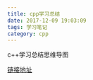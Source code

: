 ```yaml
---
title: cpp学习总结
date: 2017-12-09 19:03:09
tags: 学习笔记
category: cpp
---
```

c++学习总结思维导图
<!--more-->
[链接地址](https://www.suntangji.me/hexo/pages/c++树状.html)